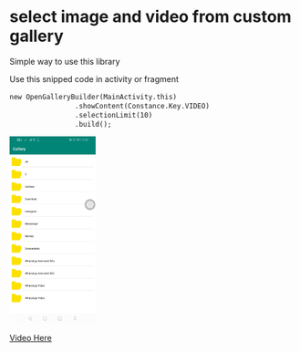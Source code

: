 # select image and video from custom gallery

Simple way to use this library

Use this snipped code in activity or fragment 

``` 
new OpenGalleryBuilder(MainActivity.this)
                .showContent(Constance.Key.VIDEO)
                .selectionLimit(10)
                .build();
```

<img src="https://github.com/DivyeshMurani/gallary/blob/master/device-2019-11-17-120832.png" width="30%">

[Video Here](https://www.youtube.com/watch?v=1CMBqwODLeU "YouTube")


 

